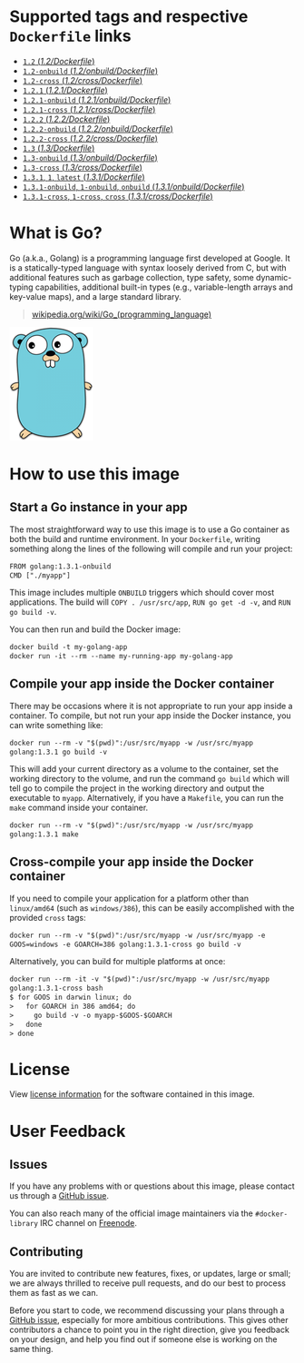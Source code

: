 # Supported tags and respective `Dockerfile` links

- [`1.2` (*1.2/Dockerfile*)](https://github.com/docker-library/golang/blob/9ff2ccca569f9525b023080540f1bb55f6b59d7f/1.2/Dockerfile)
- [`1.2-onbuild` (*1.2/onbuild/Dockerfile*)](https://github.com/docker-library/golang/blob/9ff2ccca569f9525b023080540f1bb55f6b59d7f/1.2/onbuild/Dockerfile)
- [`1.2-cross` (*1.2/cross/Dockerfile*)](https://github.com/docker-library/golang/blob/40bd84e4bcc278281595174a60e7b4451d972dee/1.2/cross/Dockerfile)
- [`1.2.1` (*1.2.1/Dockerfile*)](https://github.com/docker-library/golang/blob/9ff2ccca569f9525b023080540f1bb55f6b59d7f/1.2.1/Dockerfile)
- [`1.2.1-onbuild` (*1.2.1/onbuild/Dockerfile*)](https://github.com/docker-library/golang/blob/9ff2ccca569f9525b023080540f1bb55f6b59d7f/1.2.1/onbuild/Dockerfile)
- [`1.2.1-cross` (*1.2.1/cross/Dockerfile*)](https://github.com/docker-library/golang/blob/40bd84e4bcc278281595174a60e7b4451d972dee/1.2.1/cross/Dockerfile)
- [`1.2.2` (*1.2.2/Dockerfile*)](https://github.com/docker-library/golang/blob/9ff2ccca569f9525b023080540f1bb55f6b59d7f/1.2.2/Dockerfile)
- [`1.2.2-onbuild` (*1.2.2/onbuild/Dockerfile*)](https://github.com/docker-library/golang/blob/9ff2ccca569f9525b023080540f1bb55f6b59d7f/1.2.2/onbuild/Dockerfile)
- [`1.2.2-cross` (*1.2.2/cross/Dockerfile*)](https://github.com/docker-library/golang/blob/40bd84e4bcc278281595174a60e7b4451d972dee/1.2.2/cross/Dockerfile)
- [`1.3` (*1.3/Dockerfile*)](https://github.com/docker-library/golang/blob/9ff2ccca569f9525b023080540f1bb55f6b59d7f/1.3/Dockerfile)
- [`1.3-onbuild` (*1.3/onbuild/Dockerfile*)](https://github.com/docker-library/golang/blob/9ff2ccca569f9525b023080540f1bb55f6b59d7f/1.3/onbuild/Dockerfile)
- [`1.3-cross` (*1.3/cross/Dockerfile*)](https://github.com/docker-library/golang/blob/40bd84e4bcc278281595174a60e7b4451d972dee/1.3/cross/Dockerfile)
- [`1.3.1`, `1`, `latest` (*1.3.1/Dockerfile*)](https://github.com/docker-library/golang/blob/9ff2ccca569f9525b023080540f1bb55f6b59d7f/1.3.1/Dockerfile)
- [`1.3.1-onbuild`, `1-onbuild`, `onbuild` (*1.3.1/onbuild/Dockerfile*)](https://github.com/docker-library/golang/blob/9ff2ccca569f9525b023080540f1bb55f6b59d7f/1.3.1/onbuild/Dockerfile)
- [`1.3.1-cross`, `1-cross`, `cross` (*1.3.1/cross/Dockerfile*)](https://github.com/docker-library/golang/blob/40bd84e4bcc278281595174a60e7b4451d972dee/1.3.1/cross/Dockerfile)

# What is Go?

Go (a.k.a., Golang) is a programming language first developed at Google. It is a
statically-typed language with syntax loosely derived from C, but with
additional features such as garbage collection, type safety, some dynamic-typing
capabilities, additional built-in types (e.g., variable-length arrays and
key-value maps), and a large standard library.

> [wikipedia.org/wiki/Go_(programming_language)](http://en.wikipedia.org/wiki/Go_(programming_language))

![logo](https://raw.githubusercontent.com/docker-library/docs/master/golang/logo.png)

# How to use this image

## Start a Go instance in your app

The most straightforward way to use this image is to use a Go container as both
the build and runtime environment. In your `Dockerfile`, writing something along
the lines of the following will compile and run your project:

    FROM golang:1.3.1-onbuild
    CMD ["./myapp"]

This image includes multiple `ONBUILD` triggers which should cover most
applications. The build will `COPY . /usr/src/app`, `RUN go get -d -v`, and `RUN
go build -v`.

You can then run and build the Docker image:

    docker build -t my-golang-app
    docker run -it --rm --name my-running-app my-golang-app

## Compile your app inside the Docker container

There may be occasions where it is not appropriate to run your app inside a
container. To compile, but not run your app inside the Docker instance, you can
write something like:

    docker run --rm -v "$(pwd)":/usr/src/myapp -w /usr/src/myapp golang:1.3.1 go build -v

This will add your current directory as a volume to the container, set the
working directory to the volume, and run the command `go build` which will tell
go to compile the project in the working directory and output the executable to
`myapp`. Alternatively, if you have a `Makefile`, you can run the `make` command
inside your container.

    docker run --rm -v "$(pwd)":/usr/src/myapp -w /usr/src/myapp golang:1.3.1 make

## Cross-compile your app inside the Docker container

If you need to compile your application for a platform other than `linux/amd64`
(such as `windows/386`), this can be easily accomplished with the provided
`cross` tags:

    docker run --rm -v "$(pwd)":/usr/src/myapp -w /usr/src/myapp -e GOOS=windows -e GOARCH=386 golang:1.3.1-cross go build -v

Alternatively, you can build for multiple platforms at once:

    docker run --rm -it -v "$(pwd)":/usr/src/myapp -w /usr/src/myapp golang:1.3.1-cross bash
    $ for GOOS in darwin linux; do
    >   for GOARCH in 386 amd64; do
    >     go build -v -o myapp-$GOOS-$GOARCH
    >   done
    > done

# License

View [license information](http://golang.org/LICENSE)
for the software contained in this image.

# User Feedback

## Issues

If you have any problems with or questions about this image, please contact us
 through a [GitHub issue](https://github.com/docker-library/golang/issues).

You can also reach many of the official image maintainers via the
`#docker-library` IRC channel on [Freenode](https://freenode.net).

## Contributing

You are invited to contribute new features, fixes, or updates, large or small;
we are always thrilled to receive pull requests, and do our best to process them
as fast as we can.

Before you start to code, we recommend discussing your plans 
through a [GitHub issue](https://github.com/docker-library/golang/issues), especially for more ambitious
contributions. This gives other contributors a chance to point you in the right
direction, give you feedback on your design, and help you find out if someone
else is working on the same thing.
